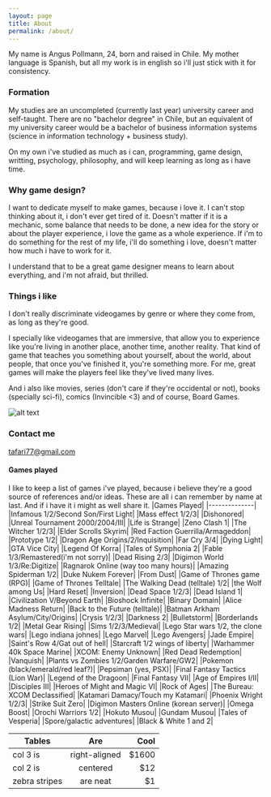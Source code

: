 ```yaml
---
layout: page
title: About
permalink: /about/
---
```


My name is Angus Pollmann, 24, born and raised in Chile. My mother language is Spanish, but all my work is in english so i'll just stick with it for consistency.

### Formation
My studies are an uncompleted (currently last year) university career and self-taught. There are no "bachelor degree" in Chile, but an equivalent of my university career would be a bachelor of business information systems (science in information technology + business study).

On my own i've studied as much as i can, programming, game design, writting, psychology, philosophy, and will keep learning as long as i have time.

### Why game design?
I want to dedicate myself to make games, because i love it. I can't stop thinking about it, i don't ever get tired of it. Doesn't matter if it is a mechanic, some balance that needs to be done, a new idea for the story or about the player experience, i love the game as a whole experience. If i'm to do something for the rest of my life, i'll do something i love, doesn't matter how much i have to work for it.

I understand that to be a great game designer means to learn about everything, and i'm not afraid, but thrilled.

### Things i like
I don't really discriminate videogames by genre or where they come from, as long as they're good.

I specially like videogames that are immersive, that allow you to experience like you're living in another place, another time, another reality. That kind of game that teaches you something about yourself, about the world, about people, that once you've finished it, you're something more. For me, great games will make the players feel like they've lived many lives.

And i also like movies, series (don't care if they're occidental or not), books (specially sci-fi), comics (Invincible <3) and of course, Board Games.

![alt text](http://i.imgur.com/padsC2v.jpg)

### Contact me

[tafari77@gmail.com](mailto:tafari77@gmail.com)

#### Games played
I like to keep a list of games i've played, because i believe they're a good source of references and/or ideas. These are all i can remember by name at last. And if i have it i might as well share it.
|Games Played|
|--------------|
|Infamous 1/2/Second Son/First Light|
|Mass effect 1/2/3|
|Dishonored|
|Unreal Tournament 2000/2004/III|
|Life is Strange|
|Zeno Clash 1|
|The Witcher 1/2/3|
|Elder Scrolls Skyrim|
|Red Faction Guerrilla/Armageddon|
|Prototype 1/2|
|Dragon Age Origins/2/Inquisition|
|Far Cry 3/4|
|Dying Light|
|GTA Vice City|
|Legend Of Korra|
|Tales of Symphonia 2|
|Fable 1/3/Remastered(i'm not sorry)|
|Dead Rising 2/3|
|Digimon World 1/3/Re:Digitize|
|Ragnarok Online (way too many hours)|
|Amazing Spiderman 1/2|
|Duke Nukem Forever|
|From Dust|
|Game of Thrones game (RPG)|
|Game of Thrones Telltale|
|The Walking Dead (telltale) 1/2|
|the Wolf among Us|
|Hard Reset|
|Inversion|
|Dead Space 1/2/3|
|Dead Island 1|
|Civilization V/Beyond Earth|
|Bioshock Infinite|
|Binary Domain|
|Alice Madness Return|
|Back to the Future (telltale)|
|Batman Arkham Asylum/City/Origins|
|Crysis 1/2/3|
|Darkness 2|
|Bulletstorm|
|Borderlands 1/2|
|Metal Gear Rising|
|Sims 1/2/3/Medieval|
|Lego Star wars 1/2, the clone wars|
|Lego indiana johnes|
|Lego Marvel|
|Lego Avengers|
|Jade Empire|
|Saint's Row 4/Gat out of hell|
|Starcraft 1/2 wings of liberty|
|Warhammer 40k Space Marine|
|XCOM: Enemy Unknown|
|Red Dead Redemption|
|Vanquish|
|Plants vs Zombies 1/2/Garden Warfare/GW2|
|Pokemon (black/emerald/red leaf?)|
|Pepsiman (yes, PSX)|
|Final Fantasy Tactics (Lion War)|
|Legend of the Dragoon|
|Final Fantasy VII|
|Age of Empires I/II|
|Disciples III|
|Heroes of Might and Magic VI|
|Rock of Ages|
|The Bureau: XCOM Declassified|
|Katamari Damacy/Touch my Katamari|
|Phoenix Wright 1/2/3|
|Strike Suit Zero|
|Digimon Masters Online (korean server)|
|Omega Boost|
|Orochi Warriors 1/2|
|Hokuto Musou|
|Gundam Musou|
|Tales of Vesperia|
|Spore/galactic adventures|
|Black & White 1 and 2|

| Tables        | Are           | Cool  |
| ------------- |:-------------:| -----:|
| col 3 is      | right-aligned | $1600 |
| col 2 is      | centered      |   $12 |
| zebra stripes | are neat      |    $1 |